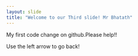 ```yaml
---
layout: slide
title: "Welcome to our Third slide! Mr Bhatath"
---
```


My first code change on github.Please help!!

Use the left arrow to go back!